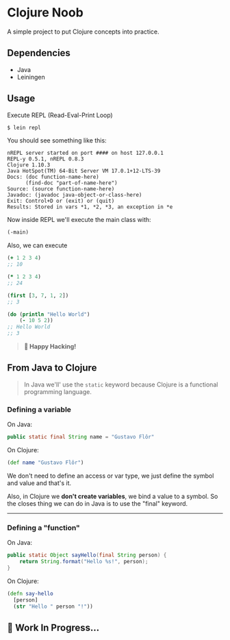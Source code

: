 # Clojure Noob

A simple project to put Clojure concepts into practice.

## Dependencies

- Java
- Leiningen

## Usage

Execute REPL (Read-Eval-Print Loop)

```sh
$ lein repl
```

You should see something like this:

```text
nREPL server started on port #### on host 127.0.0.1
REPL-y 0.5.1, nREPL 0.8.3
Clojure 1.10.3
Java HotSpot(TM) 64-Bit Server VM 17.0.1+12-LTS-39
Docs: (doc function-name-here)
      (find-doc "part-of-name-here")
Source: (source function-name-here)
Javadoc: (javadoc java-object-or-class-here)
Exit: Control+D or (exit) or (quit)
Results: Stored in vars *1, *2, *3, an exception in *e
```

Now inside REPL we'll execute the main class with:

```clojure
(-main)
```

Also, we can execute

```clojure
(+ 1 2 3 4)
;; 10

(* 1 2 3 4)
;; 24

(first [3, 7, 1, 2])
;; 3

(do (println "Hello World")
    (- 10 5 2))
;; Hello World
;; 3
```

> **💫 Happy Hacking!**

## From Java to Clojure

> In Java we'll' use the `static` keyword because Clojure is a functional programming language.

### Defining a variable

On Java:

```java
public static final String name = "Gustavo Flôr"
```

On Clojure:

```clojure
(def name "Gustavo Flôr")
```

We don't need to define an access or var type, we just define the symbol and value and that's it.

Also, in Clojure we **don't create variables**, we bind a value to a symbol. So the closes thing we can do in Java is to use the "final" keyword.

---

### Defining a "function"

On Java:

```java
public static Object sayHello(final String person) {
    return String.format("Hello %s!", person);    
}
```

On Clojure:

```clojure
(defn say-hello 
  [person] 
  (str "Hello " person "!"))
```

## 🚧 Work In Progress...

